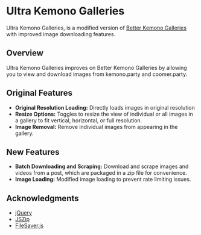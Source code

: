# Ultra Kemono Galleries

Ultra Kemono Galleries, is a modified version of [Better Kemono Galleries](https://sleazyfork.org/en/scripts/460064-better-kemono-galleries) with improved image downloading features.

## Overview

Ultra Kemono Galleries improves on Better Kemono Galleries by allowing you to view and download images from kemono.party and coomer.party.

## Original Features

- **Original Resolution Loading:** Directly loads images in original resolution
- **Resize Options:** Toggles to resize the view of individual or all images in a gallery to fit vertical, horizontal, or full resolution.
- **Image Removal:** Remove individual images from appearing in the gallery.

## New Features

- **Batch Downloading and Scraping:** Download and scrape images and videos from a post, which are packaged in a zip file for convenience.
- **Image Loading:** Modified image loading to prevent rate limiting issues.

## Acknowledgments

- [jQuery](https://jquery.com/)
- [JSZip](https://stuk.github.io/jszip/)
- [FileSaver.js](https://github.com/eligrey/FileSaver.js/)
